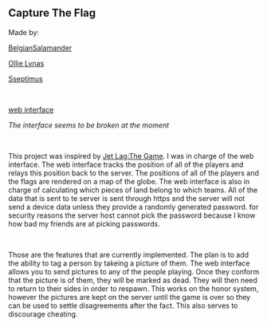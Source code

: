 ## Capture The Flag

Made by:

[BelgianSalamander](https://github.com/BelgianSalamander)

[Ollie Lynas](https://github.com/ollielynas)

[Sseptimus](https://github.com/Sseptimus)

<br>

[web interface](https://sseptimus.github.io/CTF/)

*The interface seems to be broken at the moment*

<br>

This project was inspired by [Jet Lag:The Game](https://www.youtube.com/@jetlagthegame). I was in charge of the web interface. The web interface tracks the position of all of the players and relays this position back to the server. The positions of all of the players and the flags are rendered on a map of the globe. The web interface is also in charge of calculating which pieces of land belong to which teams. All of the data that is sent to te server is sent through https and the server will not send a device data unless they provide a randomly generated password. for security reasons the server host cannot pick the password because I know how bad my friends are at picking passwords. 

<br>

Those are the features that are currently implemented. The plan is to add the ability to tag a person by takeing a picture of them. The web interface allows you to send pictures to any of the people playing. Once they conform that the picture is of them, they will be marked as dead. They will then need to return to their sides in order to respawn. This works on the honor system, however the pictures are kept on the server until the game is over so they can be used to settle disagreements after the fact. This also serves to discourage cheating. 


<!-- LAST EDITED 1700297730 LAST EDITED-->